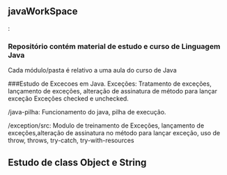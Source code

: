 ## javaWorkSpace 
:    
   ### Repositório contém material de estudo e curso de Linguagem Java
   Cada módulo/pasta é relativo a uma aula do curso de Java
   
   ###Estudo de Excecoes em Java.
    Exceções: Tratamento de exceções, lançamento de exceções, alteração de assinatura de método para lançar exceção
    Exceções checked e unchecked.
  
  /java-pilha: Funcionamento do java, pilha de execução.
  
  /exception/src: Modulo de treinamento de Exceções, lançamento de exceções,alteração de assinatura no método para lançar exceção, uso de throw, throws, try-catch, try-with-resources
  
   ## Estudo de class Object e String
   ##
